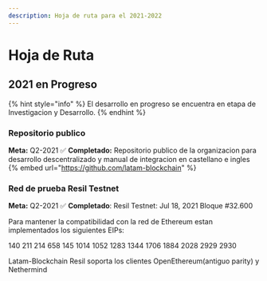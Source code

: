 ```yaml
---
description: Hoja de ruta para el 2021-2022
---
```


# Hoja de Ruta

## **2021 en Progreso**

{% hint style="info" %}
El desarrollo en progreso se encuentra en etapa de Investigacion y Desarrollo.
{% endhint %}

### **Repositorio publico**

**Meta:** Q2-2021
✅ **Completado:** Repositorio publico de la organizacion para desarrollo descentralizado y manual de integracion en castellano e ingles
{% embed url="https://github.com/latam-blockchain" %}

### **Red de prueba Resil Testnet**

**Meta:** Q2-2021
✅ **Completado**: Resil Testnet: Jul 18, 2021 Bloque \#32.600

Para mantener la compatibilidad con la red de Ethereum estan implementados los siguientes EIPs:

140 211 214 658 145 1014 1052 1283 1344 1706 1884 2028 2929 2930

Latam-Blockchain Resil soporta los clientes OpenEthereum(antiguo parity) y Nethermind




